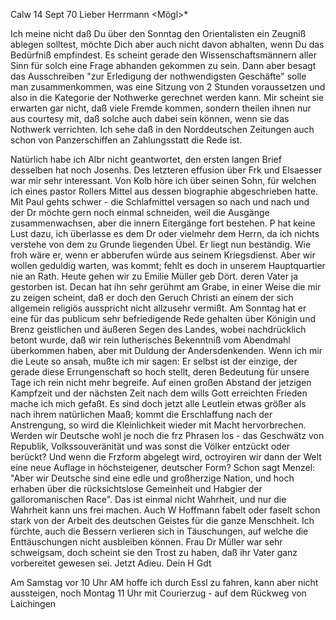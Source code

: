  Calw 14 Sept 70
Lieber Herrmann <Mögl>*

Ich meine nicht daß Du über den Sonntag den Orientalisten ein Zeugniß ablegen solltest, möchte Dich aber auch nicht davon abhalten, wenn Du das Bedürfniß empfindest. Es scheint gerade den Wissenschaftsmännern aller Sinn für solch eine Frage abhanden gekommen zu sein. Dann aber besagt das Ausschreiben "zur Erledigung der nothwendigsten Geschäfte" solle man zusammenkommen, was eine Sitzung von 2 Stunden voraussetzen und also in die Kategorie der Nothwerke gerechnet werden kann. Mir scheint sie erwarten gar nicht, daß viele Fremde kommen, sondern theilen ihnen nur aus courtesy mit, daß solche auch dabei sein können, wenn sie das Nothwerk verrichten. 
Ich sehe daß in den Norddeutschen Zeitungen auch schon von Panzerschiffen an Zahlungsstatt die Rede ist.

Natürlich habe ich Albr nicht geantwortet, den ersten langen Brief desselben hat noch Josenhs. Des letzteren effusion über Frk und Elsaesser war mir sehr interessant. Von Kolb höre ich über seinen Sohn, für welchen ich eines pastor Rollers Mittel aus dessen biographie abgeschrieben hatte. 
Mit Paul gehts schwer - die Schlafmittel versagen so nach und nach und der Dr möchte gern noch einmal schneiden, weil die Ausgänge zusammenwachsen, aber die innern Eitergänge fort bestehen. P hat keine Lust dazu, ich überlasse es dem Dr oder vielmehr dem Herrn, da ich nichts verstehe von dem zu Grunde liegenden Übel. Er liegt nun beständig. Wie froh wäre er, wenn er abberufen würde aus seinem Kriegsdienst. Aber wir wollen geduldig warten, was kommt; fehlt es doch in unserem Hauptquartier nie an Rath. 
Heute gehen wir zu Emilie Müller geb Dört. deren Vater ja gestorben ist. Decan hat ihn sehr gerühmt am Grabe, in einer Weise die mir zu zeigen scheint, daß er doch den Geruch Christi an einem der sich allgemein religiös ausspricht nicht allzusehr vermißt. Am Sonntag hat er eine für das publicum sehr befriedigende Rede gehalten über Königin und Brenz geistlichen und äußeren Segen des Landes, wobei nachdrücklich betont wurde, daß wir rein lutherisches Bekenntniß vom Abendmahl überkommen haben, aber mit Duldung der Andersdenkenden. Wenn ich mir die Leute so ansah, mußte ich mir sagen: Er selbst ist der einzige, der gerade diese Errungenschaft so hoch stellt, deren Bedeutung für unsere Tage ich rein nicht mehr begreife. 
Auf einen großen Abstand der jetzigen Kampfzeit und der nächsten Zeit nach dem wills Gott erreichten Frieden mache ich mich gefaßt. Es sind doch jetzt alle Leutlein etwas größer als nach ihrem natürlichen Maaß; kommt die Erschlaffung nach der Anstrengung, so wird die Kleinlichkeit wieder mit Macht hervorbrechen. Werden wir Deutsche wohl je noch die frz Phrasen los - das Geschwätz von Republik, Volkssouveränität und was sonst die Völker entzückt oder berückt? Und wenn die Frzform abgelegt wird, octroyiren wir dann der Welt eine neue Auflage in höchsteigener, deutscher Form? Schon sagt Menzel: "Aber wir Deutsche sind eine edle und großherzige Nation, und hoch erhaben über die rücksichtslose Gemeinheit und Habgier der galloromanischen Race". Das ist einmal nicht Wahrheit, und nur die Wahrheit kann uns frei machen. Auch W Hoffmann fabelt oder faselt schon stark von der Arbeit des deutschen Geistes für die ganze Menschheit. Ich fürchte, auch die Bessern verlieren sich in Täuschungen, auf welche die Enttäuschungen nicht ausbleiben können. 
Frau Dr Müller war sehr schweigsam, doch scheint sie den Trost zu haben, daß ihr Vater ganz vorbereitet gewesen sei. Jetzt Adieu.
 Dein H Gdt

Am Samstag vor 10 Uhr AM hoffe ich durch Essl zu fahren, kann aber nicht aussteigen, noch Montag 11 Uhr mit Courierzug - auf dem Rückweg von Laichingen

